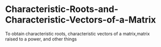 # Characteristic-Roots-and-Characteristic-Vectors-of-a-Matrix
To obtain characteristic roots, characteristic vectors of a matrix,matrix raised to a power, and other things
